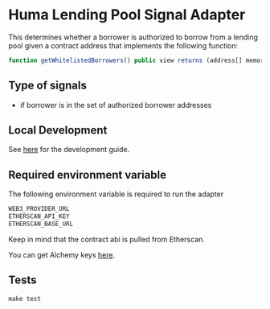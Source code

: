 # Huma Lending Pool Signal Adapter

This determines whether a borrower is authorized to
borrow from a lending pool given a contract address that implements the following function:
```typescript
function getWhitelistedBorrowers() public view returns (address[] memory);
```

## Type of signals

- if borrower is in the set of authorized borrower addresses 

## Local Development

See [here](../../../docs/getting_started.md) for the development guide.

## Required environment variable

The following environment variable is required to run the adapter

```bash
WEB3_PROVIDER_URL
ETHERSCAN_API_KEY
ETHERSCAN_BASE_URL
```
Keep in mind that the contract abi is pulled from Etherscan.

You can get Alchemy keys [here](https://docs.alchemy.com/docs/alchemy-quickstart-guide).

## Tests

```
make test
```
